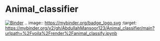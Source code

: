 # Animal_classifier
[![Binder](https://mybinder.org/badge_logo.svg)](https://mybinder.org/v2/gh/AbdullahMansoor123/Animal_classifier/main?urlpath=%2Fvoila%2Frender%2Fanimal_classify.ipynb)
.. image:: https://mybinder.org/badge_logo.svg
 :target: https://mybinder.org/v2/gh/AbdullahMansoor123/Animal_classifier/main?urlpath=%2Fvoila%2Frender%2Fanimal_classify.ipynb
